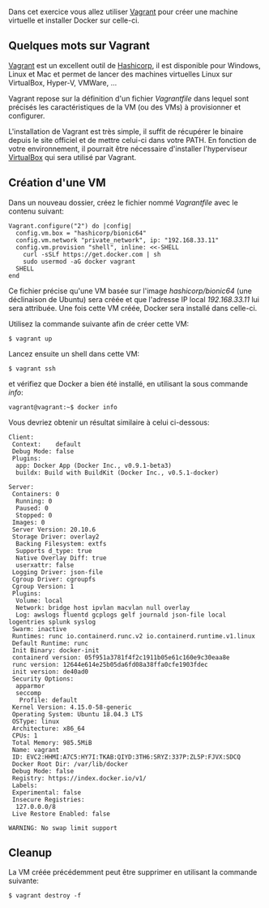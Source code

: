 Dans cet exercice vous allez utiliser [Vagrant](https://vagrantup.com) pour créer une machine virtuelle et installer Docker sur celle-ci.

## Quelques mots sur Vagrant

[Vagrant](https://vagrantup.com) est un excellent outil de [Hashicorp](https://hashicorp.com), il est disponible pour Windows, Linux et Mac et permet de lancer des machines virtuelles Linux sur VirtualBox, Hyper-V, VMWare, ...

Vagrant repose sur la définition d'un fichier *Vagrantfile* dans lequel sont précisés les caractéristiques de la VM (ou des VMs) à provisionner et configurer. 

L'installation de Vagrant est très simple, il suffit de récupérer le binaire depuis le site officiel et de mettre celui-ci dans votre PATH. En fonction de votre environnement, il pourrait être nécessaire d'installer l'hyperviseur [VirtualBox](https://virtualbox.org) qui sera utilisé par Vagrant.

## Création d'une VM

Dans un nouveau dossier, créez le fichier nommé *Vagrantfile* avec le contenu suivant:

```
Vagrant.configure("2") do |config|
  config.vm.box = "hashicorp/bionic64"
  config.vm.network "private_network", ip: "192.168.33.11"
  config.vm.provision "shell", inline: <<-SHELL
    curl -sSLf https://get.docker.com | sh
    sudo usermod -aG docker vagrant
  SHELL
end
```

Ce fichier précise qu'une VM basée sur l'image *hashicorp/bionic64* (une déclinaison de Ubuntu) sera créée et que l'adresse IP local *192.168.33.11* lui sera attribuée. Une fois cette VM créée, Docker sera installé dans celle-ci.

Utilisez la commande suivante afin de créer cette VM:

```
$ vagrant up
```

Lancez ensuite un shell dans cette VM:

```
$ vagrant ssh
```

et vérifiez que Docker a bien été installé, en utilisant la sous commande *info*:

```
vagrant@vagrant:~$ docker info
```

Vous devriez obtenir un résultat similaire à celui ci-dessous:

```
Client:
 Context:    default
 Debug Mode: false
 Plugins:
  app: Docker App (Docker Inc., v0.9.1-beta3)
  buildx: Build with BuildKit (Docker Inc., v0.5.1-docker)

Server:
 Containers: 0
  Running: 0
  Paused: 0
  Stopped: 0
 Images: 0
 Server Version: 20.10.6
 Storage Driver: overlay2
  Backing Filesystem: extfs
  Supports d_type: true
  Native Overlay Diff: true
  userxattr: false
 Logging Driver: json-file
 Cgroup Driver: cgroupfs
 Cgroup Version: 1
 Plugins:
  Volume: local
  Network: bridge host ipvlan macvlan null overlay
  Log: awslogs fluentd gcplogs gelf journald json-file local logentries splunk syslog
 Swarm: inactive
 Runtimes: runc io.containerd.runc.v2 io.containerd.runtime.v1.linux
 Default Runtime: runc
 Init Binary: docker-init
 containerd version: 05f951a3781f4f2c1911b05e61c160e9c30eaa8e
 runc version: 12644e614e25b05da6fd08a38ffa0cfe1903fdec
 init version: de40ad0
 Security Options:
  apparmor
  seccomp
   Profile: default
 Kernel Version: 4.15.0-58-generic
 Operating System: Ubuntu 18.04.3 LTS
 OSType: linux
 Architecture: x86_64
 CPUs: 1
 Total Memory: 985.5MiB
 Name: vagrant
 ID: EVC2:HHMI:A7C5:HY7I:TKAB:QIYD:3TH6:SRYZ:337P:ZL5P:FJVX:SDCQ
 Docker Root Dir: /var/lib/docker
 Debug Mode: false
 Registry: https://index.docker.io/v1/
 Labels:
 Experimental: false
 Insecure Registries:
  127.0.0.0/8
 Live Restore Enabled: false

WARNING: No swap limit support
```

## Cleanup

La VM créée précédemment peut être supprimer en utilisant la commande suivante:

```
$ vagrant destroy -f
```